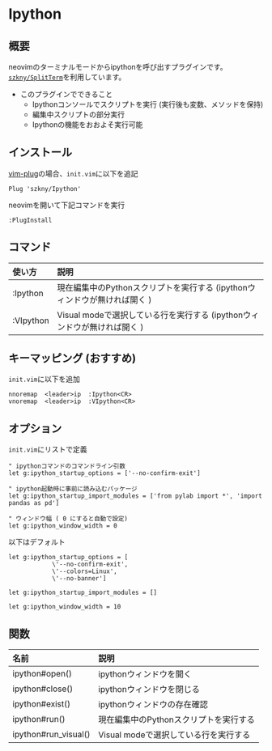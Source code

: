 # Ipython

## 概要

neovimのターミナルモードからipythonを呼び出すプラグインです。  
[`szkny/SplitTerm`](https://github.com/szkny/SplitTerm)を利用しています。

- このプラグインでできること
    - Ipythonコンソールでスクリプトを実行 (実行後も変数、メソッドを保持)
    - 編集中スクリプトの部分実行
    - Ipythonの機能をおおよそ実行可能

## インストール

[vim-plug](https://github.com/junegunn/vim-plug)の場合、`init.vim`に以下を追記  

```vim
Plug 'szkny/Ipython'
```

neovimを開いて下記コマンドを実行  
```vim
:PlugInstall
```

## コマンド

| 使い方    | 説明                                                                       |
|:----------|:---------------------------------------------------------------------------|
| :Ipython  | 現在編集中のPythonスクリプトを実行する  (ipythonウィンドウが無ければ開く ) |
| :VIpython | Visual modeで選択している行を実行する  (ipythonウィンドウが無ければ開く )  |


## キーマッピング (おすすめ)

`init.vim`に以下を追加  

```vimscript
nnoremap  <leader>ip  :Ipython<CR>
vnoremap  <leader>ip  :VIpython<CR>
```

## オプション

`init.vim`にリストで定義  

```vimscript
" ipythonコマンドのコマンドライン引数
let g:ipython_startup_options = ['--no-confirm-exit']

" ipython起動時に事前に読み込むパッケージ
let g:ipython_startup_import_modules = ['from pylab import *', 'import pandas as pd']

" ウィンドウ幅 ( 0 にすると自動で設定)
let g:ipython_window_width = 0
```

以下はデフォルト  

```vimscript
let g:ipython_startup_options = [
            \'--no-confirm-exit',
            \'--colors=Linux',
            \'--no-banner']

let g:ipython_startup_import_modules = []

let g:ipython_window_width = 10
```

## 関数

| 名前                 | 説明                                   |
|:---------------------|:---------------------------------------|
| ipython#open()       | ipythonウィンドウを開く                |
| ipython#close()      | ipythonウィンドウを閉じる              |
| ipython#exist()      | ipythonウィンドウの存在確認            |
| ipython#run()        | 現在編集中のPythonスクリプトを実行する |
| ipython#run_visual() | Visual modeで選択している行を実行する  |
